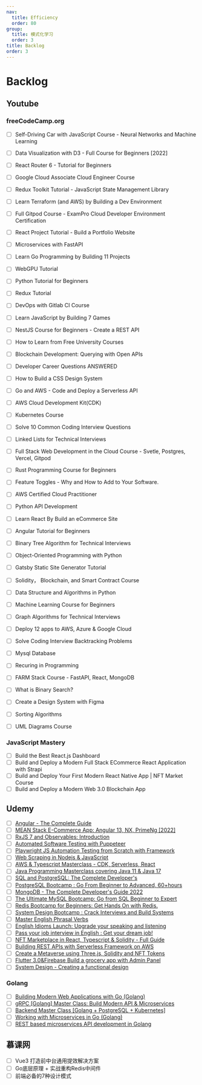 ```yaml
---
nav:
  title: Efficiency
  order: 80
group:
  title: 模式化学习
  order: 3
title: Backlog
order: 3
---
```


# Backlog

## Youtube

### freeCodeCamp.org

- [ ] Self-Driving Car with JavaScript Course - Neural Networks and Machine Learning
- [ ] Data Visualization with D3 - Full Course for Beginners [2022]

- [ ] React Router 6 - Tutorial for Beginners
- [ ] Google Cloud Associate Cloud Engineer Course
- [ ] Redux Toolkit Tutorial - JavaScript State Management Library
- [ ] Learn Terraform (and AWS) by Building a Dev Environment
- [ ] Full Gitpod Course - ExamPro Cloud Developer Environment Certification
- [ ] React Project Tutorial - Build a Portfolio Website
- [ ] Microservices with FastAPI
- [ ] Learn Go Programming by Building 11 Projects
- [ ] WebGPU Tutorial
- [ ] Python Tutorial for Beginners
- [ ] Redux Tutorial
- [ ] DevOps with Gitlab CI Course
- [ ] Learn JavaScript by Building 7 Games
- [ ] NestJS Course for Beginners - Create a REST API
- [ ] How to Learn from Free University Courses
- [ ] Blockchain Development: Querying with Open APIs
- [ ] Developer Career Questions ANSWERED
- [ ] How to Build a CSS Design System
- [ ] Go and AWS - Code and Deploy a Serverless API
- [ ] AWS Cloud Development Kit(CDK)
- [ ] Kubernetes Course
- [ ] Solve 10 Common Coding Interview Questions
- [ ] Linked Lists for Technical Interviews
- [ ] Full Stack Web Development in the Cloud Course - Svetle, Postgres, Vercel, Gitpod
- [ ] Rust Programming Course for Beginners
- [ ] Feature Toggles - Why and How to Add to Your Software.
- [ ] AWS Certified Cloud Practitioner
- [ ] Python API Development
- [ ] Learn React By Build an eCommerce Site
- [ ] Angular Tutorial for Beginners
- [ ] Binary Tree Algorithm for Technical Interviews
- [ ] Object-Oriented Programming with Python
- [ ] Gatsby Static Site Generator Tutorial
- [ ] Solidity， Blockchain, and Smart Contract Course
- [ ] Data Structure and Algorithms in Python
- [ ] Machine Learning Course for Beginners
- [ ] Graph Algorithms for Technical Interviews
- [ ] Deploy 12 apps to AWS, Azure & Google Cloud
- [ ] Solve Coding Interview Backtracking Problems
- [ ] Mysql Database
- [ ] Recuring in Programming
- [ ] FARM Stack Course - FastAPI, React, MongoDB
- [ ] What is Binary Search?
- [ ] Create a Design System with Figma
- [ ] Sorting Algorithms
- [ ] UML Diagrams Course

### JavaScript Mastery

- [ ] Build the Best React.js Dashboard
- [ ] Build and Deploy a Modern Full Stack ECommerce React Application with Strapi
- [ ] Build and Deploy Your First Modern React Native App | NFT Market Course
- [ ] Build and Deploy  a Modern Web 3.0 Blockchain App

## Udemy

- [ ] [Angular - The Complete Guide](https://www.udemy.com/course/the-complete-guide-to-angular-2/)
- [ ] [MEAN Stack E-Commerce App: Angular 13, NX, PrimeNg [2022]](https://www.udemy.com/course/mean-stack-ecommerce-app-angular-nx-primeng/)
- [ ] [RxJS 7 and Observables: Introduction](https://www.udemy.com/course/rxjs-and-observables/)
- [ ] [Automated Software Testing with Puppeteer](https://www.udemy.com/course/automated-headless-browser-testing-with-puppeteer/)
- [ ] [Playwright JS Automation Testing from Scratch with Framework](https://www.udemy.com/course/playwright-tutorials-automation-testing/)
- [ ] [Web Scraping in Nodejs & JavaScript](https://www.udemy.com/course/web-scraping-in-nodejs/)
- [ ] [AWS & Typescript Masterclass - CDK, Serverless, React](https://www.udemy.com/course/aws-typescript-cdk-serverless-react/)
- [ ] [Java Programming Masterclass covering Java 11 & Java 17](https://www.udemy.com/course/java-the-complete-java-developer-course/)
- [ ] [SQL and PostgreSQL: The Complete Developer's](https://www.udemy.com/course/sql-and-postgresql/)
- [ ] [PostgreSQL Bootcamp : Go From Beginner to Advanced, 60+hours](https://www.udemy.com/course/postgresqlmasterclass/)
- [ ] [MongoDB - The Complete Developer's Guide 2022](https://www.udemy.com/course/mongodb-the-complete-developers-guide/)
- [ ] [The Ultimate MySQL Bootcamp: Go from SQL Beginner to Expert](https://www.udemy.com/course/the-ultimate-mysql-bootcamp-go-from-sql-beginner-to-expert/)
- [ ] [Redis Bootcamp for Beginners: Get Hands On with Redis.](https://www.udemy.com/course/redis-bootcamp-for-beginners/)
- [ ] [System Design Bootcamp : Crack Interviews and Build Systems](https://www.udemy.com/course/system-design-bootcamp/)
- [ ] [Master English Phrasal Verbs](https://www.udemy.com/course/master-english-phrasal-verbs/)
- [ ] [English Idioms Launch: Upgrade your speaking and listening](https://www.udemy.com/course/english-idioms-launch-upgrade-your-speaking-and-listening/)
- [ ] [Pass your job interview in English : Get your dream job!](https://www.udemy.com/course/job-interview-english/)
- [ ] [NFT Marketplace in React, Typescript & Solidity - Full Guide](https://www.udemy.com/course/nft-marketplace-in-react-typescript-solidity-full-guide/)
- [ ] [Building REST APIs with Serverless Framework on AWS](https://www.udemy.com/course/building-rest-apis-with-serverless/)
- [ ] [Create a Metaverse using Three.js, Solidity and NFT Tokens](https://www.udemy.com/course/create-a-metaverse/)
- [ ] [Flutter 3.0&Firebase Build a grocery app with Admin Panel](https://www.udemy.com/course/flutter-210firebase-build-a-grocery-app-with-admin-panel/)
- [ ] [System Design - Creating a functional design](https://www.udemy.com/course/system-functional-design/)

### Golang

- [ ] [Building Modern Web Applications with Go (Golang)](https://www.udemy.com/course/building-modern-web-applications-with-go/)
- [ ] [gRPC [Golang] Master Class: Build Modern API & Microservices](https://www.udemy.com/course/grpc-golang/)
- [ ] [Backend Master Class [Golang + PostgreSQL + Kubernetes]](https://www.udemy.com/course/backend-master-class-golang-postgresql-kubernetes/)
- [ ] [Working with Microservices in Go (Golang)](https://www.udemy.com/course/working-with-microservices-in-go/)
- [ ] [REST based microservices API development in Golang](https://www.udemy.com/course/rest-based-microservices-api-development-in-go-lang/)

## 慕课网

- [ ] Vue3 打造前中台通用提效解决方案
- [ ] Go底层原理 + 实战重构Redis中间件
- [ ] 前端必备的7种设计模式
